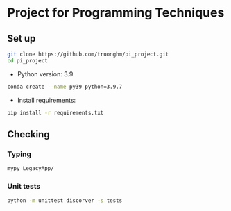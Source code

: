 # Project for Programming Techniques

## Set up

```bash
git clone https://github.com/truonghm/pi_project.git
cd pi_project
```

- Python version: 3.9

```bash
conda create --name py39 python=3.9.7
```

- Install requirements:

```bash
pip install -r requirements.txt
```

## Checking

### Typing

```bash
mypy LegacyApp/
```

### Unit tests

```bash
python -m unittest discorver -s tests
```
